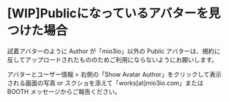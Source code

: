 # [WIP]Publicになっているアバターを見つけた場合

試着アバターのように Author が「mio3io」以外の Public アバターは、規約に反してアップロードされたもののためご利用にならないようにお願いします。

アバターとユーザー情報 > 右側の「Show Avatar Author」をクリックして表示される画面の写真 or スクショを添えて「works[at]mio3io.com」または BOOTH メッセージからご報告ください。